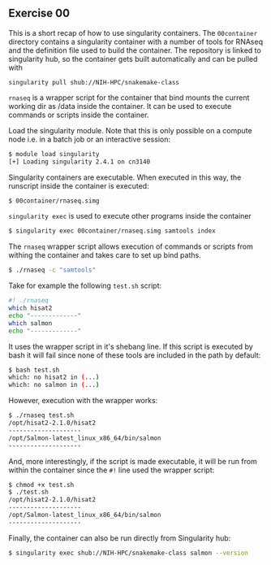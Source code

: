 ## Exercise 00

This is a short recap of how to use singularity containers. The `00container`
directory contains a singularity container with a number of tools for RNAseq and
the definition file used to build the container. The repository is linked to
singularity hub, so the container gets built automatically and can be pulled with 

    singularity pull shub://NIH-HPC/snakemake-class

`rnaseq` is a wrapper script for the container that bind mounts the current
working dir as /data inside the container. It can be used to execute commands
or scripts inside the container.

Load the singularity module. Note that this is only possible on a compute node
i.e. in a batch job or an interactive session:

```bash
$ module load singularity
[+] Loading singularity 2.4.1 on cn3140
```

Singularity containers are executable. When executed in this way, the
runscript inside the container is executed:
```bash
$ 00container/rnaseq.simg
```

`singularity exec` is used to execute other programs inside the container
```bash
$ singularity exec 00container/rnaseq.simg samtools index
```

The `rnaseq` wrapper script allows execution of commands or scripts
from withing the container and takes care to set up bind paths.
```bash
$ ./rnaseq -c "samtools"
```

Take for example the following `test.sh` script:
```bash
#! ./rnaseq
which hisat2
echo "-------------"
which salmon
echo "-------------"
```

It uses the wrapper script in it's shebang line. If this script is executed by
bash it will fail since none of these tools are included in the path by default:

```bash
$ bash test.sh
which: no hisat2 in (...)
which: no salmon in (...)
```

However, execution with the wrapper works:
```bash
$ ./rnaseq test.sh
/opt/hisat2-2.1.0/hisat2
--------------------
/opt/Salmon-latest_linux_x86_64/bin/salmon
--------------------
```

And, more interestingly, if the script is made executable, it will be run from within
the container since the `#!` line used the wrapper script:
```bash
$ chmod +x test.sh
$ ./test.sh
/opt/hisat2-2.1.0/hisat2
--------------------
/opt/Salmon-latest_linux_x86_64/bin/salmon
--------------------
```

Finally, the container can also be run directly from Singularity hub:
```bash
$ singularity exec shub://NIH-HPC/snakemake-class salmon --version
```
